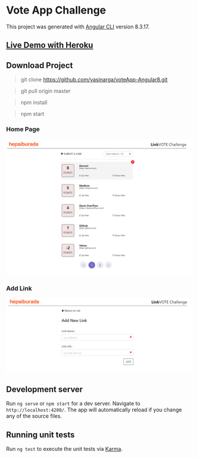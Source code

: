 # Vote App Challenge

This project was generated with [Angular CLI](https://github.com/angular/angular-cli) version 8.3.17.

## [Live Demo with Heroku](https://voteapp-challenge.herokuapp.com/)

## Download Project 

> git clone https://github.com/yasinarga/voteApp-Angular8.git

> git pull origin master

> npm install

> npm start


### Home Page
 ![Home Page](src/assets/homeSS.PNG)
 
### Add Link
 ![Home Page](src/assets/add-listSS.PNG)




## Development server

Run `ng serve`  or  `npm start` for a dev server. Navigate to `http://localhost:4200/`. The app will automatically reload if you change any of the source files.


## Running unit tests

Run `ng test` to execute the unit tests via [Karma](https://karma-runner.github.io).

